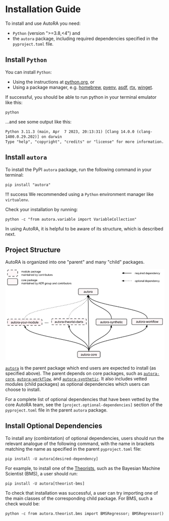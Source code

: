 # Installation Guide

To install and use AutoRA you need:

- `Python` (version ">=3.8,<4") and
- the `autora` package, including required dependencies specified in the `pyproject.toml` file.

## Install `Python`

You can install `Python`:

- Using the instructions at [python.org](https://www.python.org), or
- Using a package manager, e.g.
  [homebrew](https://docs.brew.sh/Homebrew-and-Python), 
  [pyenv](https://github.com/pyenv/pyenv),
  [asdf](https://github.com/asdf-community/asdf-python), 
  [rtx](https://github.com/jdxcode/rtx/blob/main/docs/python.md),
  [winget](https://winstall.app/apps/Python.Python.3.8).

If successful, you should be able to run python in your terminal emulator like this:
```shell
python
```

...and see some output like this:
```
Python 3.11.3 (main, Apr  7 2023, 20:13:31) [Clang 14.0.0 (clang-1400.0.29.202)] on darwin
Type "help", "copyright", "credits" or "license" for more information.
```
## Install `autora`

To install the PyPI `autora` package, run the following command in your terminal:

```shell
pip install "autora"
```

!!! success
    We recommended using a `Python` environment manager like `virtualenv`.

Check your installation by running:
```shell
python -c "from autora.variable import VariableCollection"
```

In using AutoRA, it is helpful to be aware of its structure, which is described next.

## Project Structure

AutoRA is organized into one "parent" and many "child" packages.

![image](img/package_overview.png)

[`autora`](https://github.com/autoresearch/autora) is the parent package which end users are expected to install (as specified above). The parent depends on core packages, such as [`autora-core`](https://github.com/autoresearch/autora-core), [`autora-workflow`](https://github.com/autoresearch/autora-workflow), and [`autora-synthetic`](https://github.com/autoresearch/autora-synthetic). It also includes vetted modules (child packages) as optional dependencies which users can choose to install.

For a complete list of optional dependencies that have been vetted by the core AutoRA team, see the `[project.optional-dependencies]` section of the `pyproject.toml` file in the parent `autora` package.

## Install Optional Dependencies

To install any (combintation) of optional dependencies, users should run the relevant analogue of the following command, with the name in brackets matching the name as specified in the parent `pyproject.toml` file:

```shell
pip install -U autora[desired-dependency]
```

For example, to install one of the [Theorists](theorist/index.md), such as the Bayesian Machine Scientist (BMS), a user should run:

```shell
pip install -U autora[theorist-bms]
```

To check that installation was successful, a user can try importing one of the main classes of the corresponding child package. For BMS, such a check would be:
```shell
python -c from autora.theorist.bms import BMSRegressor; BMSRegressor() 
```

